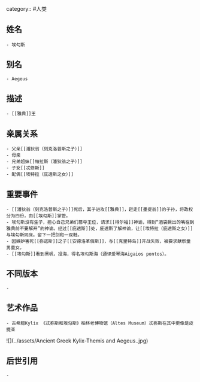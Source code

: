 category:: #人类
## 姓名
	- 埃勾斯
## 别名
	- Aegeus
## 描述
	- [[雅典]]王
## 亲属关系
	- 父亲[[潘狄翁（刻克洛普斯之子）]]
	- 母亲
	- 兄弟姐妹[[帕拉斯（潘狄翁之子）]]
	- 子女[[忒修斯]]
	- 配偶[[埃特拉（庇透斯之女）]]
## 重要事件
	- [[潘狄翁（刻克洛普斯之子）]]死后，其子进攻[[雅典]]，赶走[[墨提翁]]的子孙，将政权分为四份，由[[埃勾斯]]掌管。
	- 埃勾斯没有生子，担心自己兄弟们篡夺王位，请求[[得尔福]]神谕，得到“酒袋撅出的嘴在到雅典前不要解开”的神谕。经过[[庇透斯]]处，庇透斯了解神谕，让[[埃特拉（庇透斯之女）]]与埃勾斯同床。留下一把剑和一双鞋。
	- 因嫉妒害死[[弥诺斯]]之子[[安德洛革俄斯]]，与[[克里特岛]]开战失败，被要求献祭童男童女。
	- [[埃勾斯]]看到黑帆，投海，得名埃勾斯海（通译爱琴海Aigaios pontos）。
## 不同版本
	-
## 艺术作品
	- 古希腊Kylix 《忒弥斯和埃勾斯》柏林老博物馆（Altes Museum）忒弥斯在其中更像是皮提亚
 ![](../assets/Ancient Greek Kylix-Themis and Aegeus..jpg)
## 后世引用
	-
